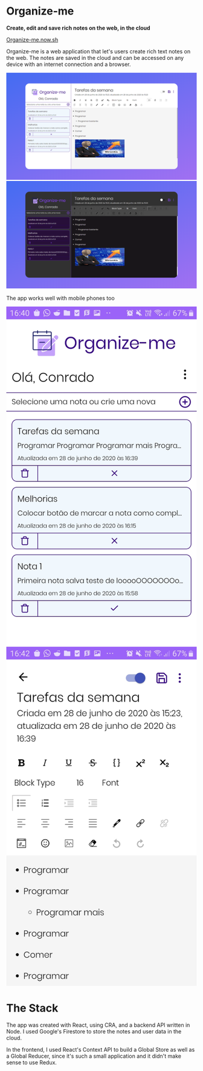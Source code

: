 # Organize-me
**Create, edit and save rich notes on the web, in the cloud**

[Organize-me.now.sh](organize-me.now.sh)

Organize-me is a web application that let's users create rich text notes on the web. The notes are saved in the cloud and can be accessed on any device with an internet connection and a browser.

![Light mode](https://github.com/ConradoLuiz/organize-me/blob/master/assets/web-view-light-mode.png)
![Dark mode](https://github.com/ConradoLuiz/organize-me/blob/master/assets/web-view-dark-mode.png)

The app works well with mobile phones too

![Notes view](https://github.com/ConradoLuiz/organize-me/blob/master/assets/mobile-view-notes-light-theme.jpeg)
![Edit notes](https://github.com/ConradoLuiz/organize-me/blob/master/assets/mobile-view-main-note-light-theme.jpeg)

# The Stack

The app was created with React, using CRA, and a backend API written in Node. I used Google's Firestore to store the notes and user data in the cloud.

In the frontend, I used React's Context API to build a Global Store as well as a Global Reducer, since it's such a small application and it didn't make sense to use Redux.
